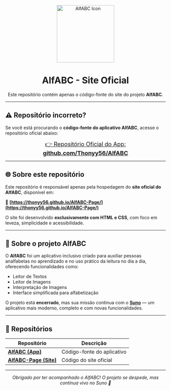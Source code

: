 <p align="center">
  <img src="https://github.com/Thonyy56/AlfABC/blob/main/assets/icon.png" width="180" alt="AlfABC Icon"/>
</p>

<h1 align="center">AlfABC - Site Oficial</h1>

<p align="center">
  Este repositório contém apenas o código-fonte do site do projeto <strong>AlfABC</strong>.
</p>

---

## ⚠️ Repositório incorreto?

Se você está procurando o **código-fonte do aplicativo AlfABC**, acesse o repositório oficial abaixo:

<p align="center">
  <a href="https://github.com/Thonyy56/AlfABC" style="font-size: 18px;">
    👉 Repositório Oficial do App: <strong>github.com/Thonyy56/AlfABC</strong>
  </a>
</p>

---

## 🌐 Sobre este repositório

Este repositório é responsável apenas pela hospedagem do **site oficial do AlfABC**, disponível em:

📎 **[https://thonyy56.github.io/AlfABC-Page/](https://thonyy56.github.io/AlfABC-Page/)**

O site foi desenvolvido **exclusivamente com HTML e CSS**, com foco em leveza, simplicidade e acessibilidade.

---

## 📱 Sobre o projeto AlfABC

O **AlfABC** foi um aplicativo inclusivo criado para auxiliar pessoas analfabetas no aprendizado e no uso prático da leitura no dia a dia, oferecendo funcionalidades como:

- Leitor de Textos
- Leitor de Imagens
- Interpretação de Imagens
- Interface simplificada para alfabetização

O projeto está **encerrado**, mas sua missão continua com o **[Suno](https://github.com/Thonyy56/Suno)** — um aplicativo mais moderno, completo e com novas funcionalidades.

---

## 🔗 Repositórios

| Repositório | Descrição |
|-------------|-----------|
| [**AlfABC (App)**](https://github.com/Thonyy56/AlfABC) | Código-fonte do aplicativo |
| [**AlfABC-Page (Site)**](https://github.com/Thonyy56/AlfABC-Page) | Código do site oficial |

---

<p align="center">
  <em>Obrigado por ter acompanhado o AlfABC! O projeto se despede, mas continua vivo no Suno 💛</em>
</p>
